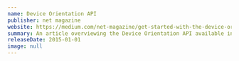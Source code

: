 ```yaml
---
name: Device Orientation API
publisher: net magazine
website: https://medium.com/net-magazine/get-started-with-the-device-orientation-and-device-motion-events-dedc14c54c07
summary: An article overviewing the Device Orientation API available in browsers
releaseDate: 2015-01-01
image: null
---
```

